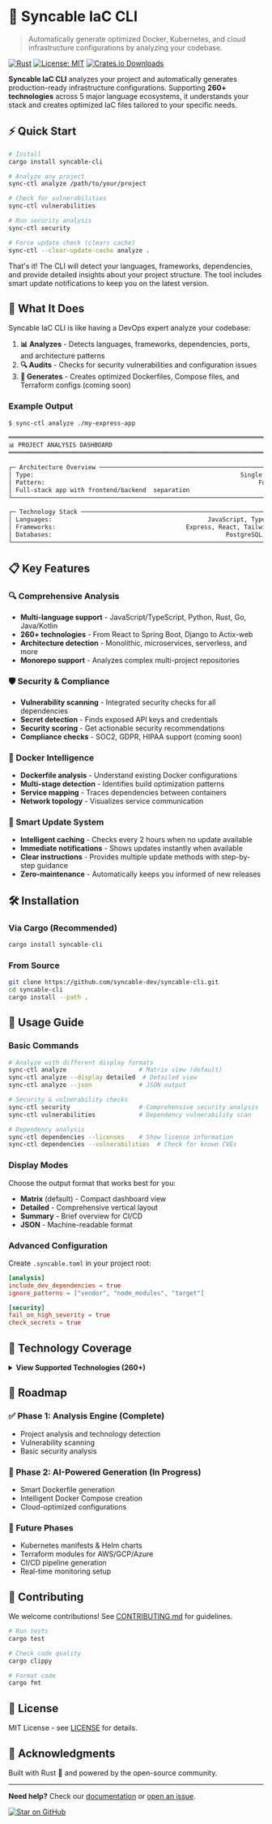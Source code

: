 # 🚀 Syncable IaC CLI

> Automatically generate optimized Docker, Kubernetes, and cloud infrastructure configurations by analyzing your codebase.

[![Rust](https://img.shields.io/badge/rust-%23000000.svg?style=for-the-badge&logo=rust&logoColor=white)](https://www.rust-lang.org/)
[![License: MIT](https://img.shields.io/badge/License-MIT-yellow.svg)](https://opensource.org/licenses/MIT)
[![Crates.io Downloads](https://img.shields.io/crates/d/syncable-cli)](https://crates.io/crates/syncable-cli)

**Syncable IaC CLI** analyzes your project and automatically generates production-ready infrastructure configurations. Supporting **260+ technologies** across 5 major language ecosystems, it understands your stack and creates optimized IaC files tailored to your specific needs.

## ⚡ Quick Start

```bash
# Install
cargo install syncable-cli

# Analyze any project
sync-ctl analyze /path/to/your/project

# Check for vulnerabilities
sync-ctl vulnerabilities

# Run security analysis
sync-ctl security

# Force update check (clears cache)
sync-ctl --clear-update-cache analyze .
```

That's it! The CLI will detect your languages, frameworks, dependencies, and provide detailed insights about your project structure. The tool includes smart update notifications to keep you on the latest version.

## 🎯 What It Does

Syncable IaC CLI is like having a DevOps expert analyze your codebase:

1. **📊 Analyzes** - Detects languages, frameworks, dependencies, ports, and architecture patterns
2. **🔍 Audits** - Checks for security vulnerabilities and configuration issues  
3. **🚀 Generates** - Creates optimized Dockerfiles, Compose files, and Terraform configs (coming soon)

### Example Output

```bash
$ sync-ctl analyze ./my-express-app

═══════════════════════════════════════════════════════════════════════════════════════════════════
📊 PROJECT ANALYSIS DASHBOARD
═══════════════════════════════════════════════════════════════════════════════════════════════════

┌─ Architecture Overview ──────────────────────────────────────────────────────┐
│ Type:                                                         Single Project │
│ Pattern:                                                           Fullstack │
│ Full-stack app with frontend/backend  separation                             │
└──────────────────────────────────────────────────────────────────────────────┘

┌─ Technology Stack ───────────────────────────────────────────────────────────┐
│ Languages:                                           JavaScript, TypeScript  │
│ Frameworks:                                    Express, React, Tailwind CSS  │
│ Databases:                                                PostgreSQL, Redis  │
└──────────────────────────────────────────────────────────────────────────────┘
```

## 📋 Key Features

### 🔍 Comprehensive Analysis
- **Multi-language support** - JavaScript/TypeScript, Python, Rust, Go, Java/Kotlin
- **260+ technologies** - From React to Spring Boot, Django to Actix-web
- **Architecture detection** - Monolithic, microservices, serverless, and more
- **Monorepo support** - Analyzes complex multi-project repositories

### 🛡️ Security & Compliance
- **Vulnerability scanning** - Integrated security checks for all dependencies
- **Secret detection** - Finds exposed API keys and credentials
- **Security scoring** - Get actionable security recommendations
- **Compliance checks** - SOC2, GDPR, HIPAA support (coming soon)

### 🐳 Docker Intelligence
- **Dockerfile analysis** - Understand existing Docker configurations
- **Multi-stage detection** - Identifies build optimization patterns
- **Service mapping** - Traces dependencies between containers
- **Network topology** - Visualizes service communication

### 🔄 Smart Update System
- **Intelligent caching** - Checks every 2 hours when no update available
- **Immediate notifications** - Shows updates instantly when available
- **Clear instructions** - Provides multiple update methods with step-by-step guidance
- **Zero-maintenance** - Automatically keeps you informed of new releases

## 🛠️ Installation

### Via Cargo (Recommended)
```bash
cargo install syncable-cli
```

### From Source
```bash
git clone https://github.com/syncable-dev/syncable-cli.git
cd syncable-cli
cargo install --path .
```

## 📖 Usage Guide

### Basic Commands

```bash
# Analyze with different display formats
sync-ctl analyze                    # Matrix view (default)
sync-ctl analyze --display detailed  # Detailed view
sync-ctl analyze --json             # JSON output

# Security & vulnerability checks
sync-ctl security                   # Comprehensive security analysis
sync-ctl vulnerabilities            # Dependency vulnerability scan

# Dependency analysis
sync-ctl dependencies --licenses    # Show license information
sync-ctl dependencies --vulnerabilities  # Check for known CVEs
```

### Display Modes

Choose the output format that works best for you:

- **Matrix** (default) - Compact dashboard view
- **Detailed** - Comprehensive vertical layout  
- **Summary** - Brief overview for CI/CD
- **JSON** - Machine-readable format

### Advanced Configuration

Create `.syncable.toml` in your project root:

```toml
[analysis]
include_dev_dependencies = true
ignore_patterns = ["vendor", "node_modules", "target"]

[security]
fail_on_high_severity = true
check_secrets = true
```

## 🌟 Technology Coverage

<details>
<summary><b>View Supported Technologies (260+)</b></summary>

### By Language

- **JavaScript/TypeScript** (46) - React, Vue, Angular, Next.js, Express, Nest.js, and more
- **Python** (76) - Django, Flask, FastAPI, NumPy, TensorFlow, PyTorch, and more
- **Java/JVM** (98) - Spring Boot, Micronaut, Hibernate, Kafka, Elasticsearch, and more
- **Go** (21) - Gin, Echo, Fiber, gRPC, Kubernetes client, and more
- **Rust** (20) - Actix-web, Axum, Rocket, Tokio, SeaORM, and more

### Package Managers
- npm, yarn, pnpm, bun (JavaScript)
- pip, poetry, pipenv, conda (Python)
- Maven, Gradle (Java)
- Cargo (Rust)
- Go modules (Go)

</details>

## 🚀 Roadmap

### ✅ Phase 1: Analysis Engine (Complete)
- Project analysis and technology detection
- Vulnerability scanning
- Basic security analysis

### 🔄 Phase 2: AI-Powered Generation (In Progress)
- Smart Dockerfile generation
- Intelligent Docker Compose creation
- Cloud-optimized configurations

### 📅 Future Phases
- Kubernetes manifests & Helm charts
- Terraform modules for AWS/GCP/Azure
- CI/CD pipeline generation
- Real-time monitoring setup

## 🤝 Contributing

We welcome contributions! See [CONTRIBUTING.md](CONTRIBUTING.md) for guidelines.

```bash
# Run tests
cargo test

# Check code quality
cargo clippy

# Format code
cargo fmt
```

## 📄 License

MIT License - see [LICENSE](LICENSE) for details.

## 🙏 Acknowledgments

Built with Rust 🦀 and powered by the open-source community.

---

**Need help?** Check our [documentation](https://github.com/syncable-dev/syncable-cli/wiki) or [open an issue](https://github.com/syncable-dev/syncable-cli/issues).

[![Star on GitHub](https://img.shields.io/github/stars/syncable-dev/syncable-cli?style=social)](https://github.com/syncable-dev/syncable-cli)
